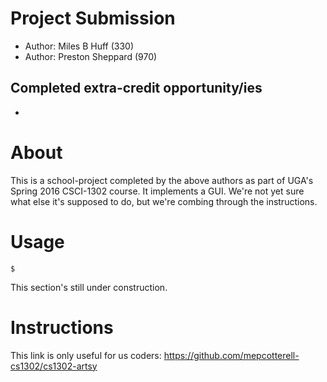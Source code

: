 # Project Submission
* Author:  Miles B Huff (330)
* Author:  Preston Sheppard (970)

## Completed extra-credit opportunity/ies
* 

# About
This is a school-project completed by the above authors as part of UGA's Spring 2016 CSCI-1302 course.  It implements a GUI.  We're not yet sure what else it's supposed to do, but we're combing through the instructions.  

# Usage
<code>$ </code>

This section's still under construction.  

# Instructions
This link is only useful for us coders:  https://github.com/mepcotterell-cs1302/cs1302-artsy
